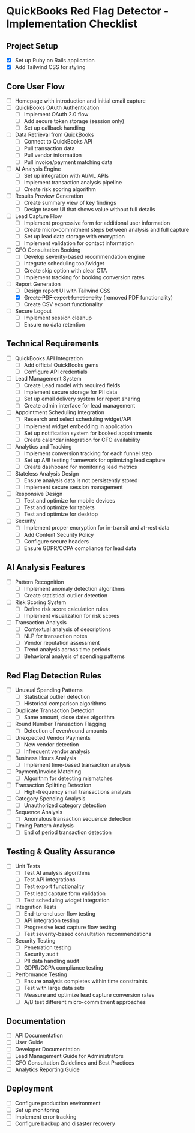 # QuickBooks Red Flag Detector - Implementation Checklist

## Project Setup
- [x] Set up Ruby on Rails application
- [x] Add Tailwind CSS for styling

## Core User Flow
- [ ] Homepage with introduction and initial email capture
- [ ] QuickBooks OAuth Authentication
  - [ ] Implement OAuth 2.0 flow
  - [ ] Add secure token storage (session only)
  - [ ] Set up callback handling
- [ ] Data Retrieval from QuickBooks
  - [ ] Connect to QuickBooks API
  - [ ] Pull transaction data
  - [ ] Pull vendor information
  - [ ] Pull invoice/payment matching data
- [ ] AI Analysis Engine
  - [ ] Set up integration with AI/ML APIs
  - [ ] Implement transaction analysis pipeline
  - [ ] Create risk scoring algorithm
- [ ] Results Preview Generation
  - [ ] Create summary view of key findings
  - [ ] Design teaser UI that shows value without full details
- [ ] Lead Capture Flow
  - [ ] Implement progressive form for additional user information
  - [ ] Create micro-commitment steps between analysis and full capture
  - [ ] Set up lead data storage with encryption
  - [ ] Implement validation for contact information
- [ ] CFO Consultation Booking
  - [ ] Develop severity-based recommendation engine
  - [ ] Integrate scheduling tool/widget
  - [ ] Create skip option with clear CTA
  - [ ] Implement tracking for booking conversion rates
- [ ] Report Generation
  - [ ] Design report UI with Tailwind CSS
  - [x] ~~Create PDF export functionality~~ (removed PDF functionality)
  - [ ] Create CSV export functionality
- [ ] Secure Logout
  - [ ] Implement session cleanup
  - [ ] Ensure no data retention

## Technical Requirements
- [ ] QuickBooks API Integration
  - [ ] Add official QuickBooks gems
  - [ ] Configure API credentials
- [ ] Lead Management System
  - [ ] Create Lead model with required fields
  - [ ] Implement secure storage for PII data
  - [ ] Set up email delivery system for report sharing
  - [ ] Create admin interface for lead management
- [ ] Appointment Scheduling Integration
  - [ ] Research and select scheduling widget/API
  - [ ] Implement widget embedding in application
  - [ ] Set up notification system for booked appointments
  - [ ] Create calendar integration for CFO availability
- [ ] Analytics and Tracking
  - [ ] Implement conversion tracking for each funnel step
  - [ ] Set up A/B testing framework for optimizing lead capture
  - [ ] Create dashboard for monitoring lead metrics
- [ ] Stateless Analysis Design
  - [ ] Ensure analysis data is not persistently stored
  - [ ] Implement secure session management
- [ ] Responsive Design
  - [ ] Test and optimize for mobile devices
  - [ ] Test and optimize for tablets
  - [ ] Test and optimize for desktop
- [ ] Security
  - [ ] Implement proper encryption for in-transit and at-rest data
  - [ ] Add Content Security Policy
  - [ ] Configure secure headers
  - [ ] Ensure GDPR/CCPA compliance for lead data

## AI Analysis Features
- [ ] Pattern Recognition
  - [ ] Implement anomaly detection algorithms
  - [ ] Create statistical outlier detection
- [ ] Risk Scoring System
  - [ ] Define risk score calculation rules
  - [ ] Implement visualization for risk scores
- [ ] Transaction Analysis
  - [ ] Contextual analysis of descriptions
  - [ ] NLP for transaction notes
  - [ ] Vendor reputation assessment
  - [ ] Trend analysis across time periods
  - [ ] Behavioral analysis of spending patterns

## Red Flag Detection Rules
- [ ] Unusual Spending Patterns
  - [ ] Statistical outlier detection
  - [ ] Historical comparison algorithms
- [ ] Duplicate Transaction Detection
  - [ ] Same amount, close dates algorithm
- [ ] Round Number Transaction Flagging
  - [ ] Detection of even/round amounts
- [ ] Unexpected Vendor Payments
  - [ ] New vendor detection
  - [ ] Infrequent vendor analysis
- [ ] Business Hours Analysis
  - [ ] Implement time-based transaction analysis
- [ ] Payment/Invoice Matching
  - [ ] Algorithm for detecting mismatches
- [ ] Transaction Splitting Detection
  - [ ] High-frequency small transactions analysis
- [ ] Category Spending Analysis
  - [ ] Unauthorized category detection
- [ ] Sequence Analysis
  - [ ] Anomalous transaction sequence detection
- [ ] Timing Pattern Analysis
  - [ ] End of period transaction detection

## Testing & Quality Assurance
- [ ] Unit Tests
  - [ ] Test AI analysis algorithms
  - [ ] Test API integrations
  - [ ] Test export functionality
  - [ ] Test lead capture form validation
  - [ ] Test scheduling widget integration
- [ ] Integration Tests
  - [ ] End-to-end user flow testing
  - [ ] API integration testing
  - [ ] Progressive lead capture flow testing
  - [ ] Test severity-based consultation recommendations
- [ ] Security Testing
  - [ ] Penetration testing
  - [ ] Security audit
  - [ ] PII data handling audit
  - [ ] GDPR/CCPA compliance testing
- [ ] Performance Testing
  - [ ] Ensure analysis completes within time constraints
  - [ ] Test with large data sets
  - [ ] Measure and optimize lead capture conversion rates
  - [ ] A/B test different micro-commitment approaches

## Documentation
- [ ] API Documentation
- [ ] User Guide
- [ ] Developer Documentation
- [ ] Lead Management Guide for Administrators
- [ ] CFO Consultation Guidelines and Best Practices
- [ ] Analytics Reporting Guide

## Deployment
- [ ] Configure production environment
- [ ] Set up monitoring
- [ ] Implement error tracking
- [ ] Configure backup and disaster recovery